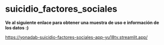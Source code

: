 # suicidio_factores_sociales

**Ve al siguiente enlace para obtener una muestra de uso e información de los datos :)**

https://yonadab-suicidio-factores-sociales-app-yu18tv.streamlit.app/
